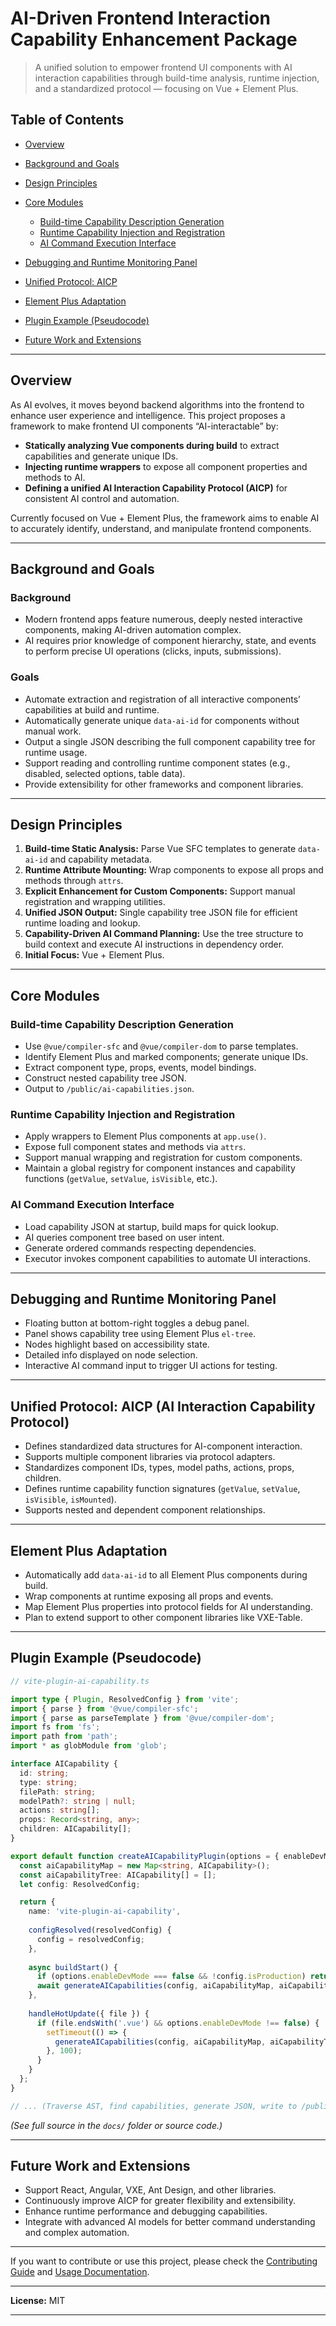 
# AI-Driven Frontend Interaction Capability Enhancement Package

> A unified solution to empower frontend UI components with AI interaction capabilities through build-time analysis, runtime injection, and a standardized protocol — focusing on Vue + Element Plus.



## Table of Contents

* [Overview](#overview)
* [Background and Goals](#background-and-goals)
* [Design Principles](#design-principles)
* [Core Modules](#core-modules)

  * [Build-time Capability Description Generation](#build-time-capability-description-generation)
  * [Runtime Capability Injection and Registration](#runtime-capability-injection-and-registration)
  * [AI Command Execution Interface](#ai-command-execution-interface)
* [Debugging and Runtime Monitoring Panel](#debugging-and-runtime-monitoring-panel)
* [Unified Protocol: AICP](#unified-protocol-aicp)
* [Element Plus Adaptation](#element-plus-adaptation)
* [Plugin Example (Pseudocode)](#plugin-example-pseudocode)
* [Future Work and Extensions](#future-work-and-extensions)

---

## Overview

As AI evolves, it moves beyond backend algorithms into the frontend to enhance user experience and intelligence. This project proposes a framework to make frontend UI components “AI-interactable” by:

* **Statically analyzing Vue components during build** to extract capabilities and generate unique IDs.
* **Injecting runtime wrappers** to expose all component properties and methods to AI.
* **Defining a unified AI Interaction Capability Protocol (AICP)** for consistent AI control and automation.

Currently focused on Vue + Element Plus, the framework aims to enable AI to accurately identify, understand, and manipulate frontend components.

---

## Background and Goals

### Background

* Modern frontend apps feature numerous, deeply nested interactive components, making AI-driven automation complex.
* AI requires prior knowledge of component hierarchy, state, and events to perform precise UI operations (clicks, inputs, submissions).

### Goals

* Automate extraction and registration of all interactive components’ capabilities at build and runtime.
* Automatically generate unique `data-ai-id` for components without manual work.
* Output a single JSON describing the full component capability tree for runtime usage.
* Support reading and controlling runtime component states (e.g., disabled, selected options, table data).
* Provide extensibility for other frameworks and component libraries.

---

## Design Principles

1. **Build-time Static Analysis:** Parse Vue SFC templates to generate `data-ai-id` and capability metadata.
2. **Runtime Attribute Mounting:** Wrap components to expose all props and methods through `attrs`.
3. **Explicit Enhancement for Custom Components:** Support manual registration and wrapping utilities.
4. **Unified JSON Output:** Single capability tree JSON file for efficient runtime loading and lookup.
5. **Capability-Driven AI Command Planning:** Use the tree structure to build context and execute AI instructions in dependency order.
6. **Initial Focus:** Vue + Element Plus.

---

## Core Modules

### Build-time Capability Description Generation

* Use `@vue/compiler-sfc` and `@vue/compiler-dom` to parse templates.
* Identify Element Plus and marked components; generate unique IDs.
* Extract component type, props, events, model bindings.
* Construct nested capability tree JSON.
* Output to `/public/ai-capabilities.json`.

### Runtime Capability Injection and Registration

* Apply wrappers to Element Plus components at `app.use()`.
* Expose full component states and methods via `attrs`.
* Support manual wrapping and registration for custom components.
* Maintain a global registry for component instances and capability functions (`getValue`, `setValue`, `isVisible`, etc.).

### AI Command Execution Interface

* Load capability JSON at startup, build maps for quick lookup.
* AI queries component tree based on user intent.
* Generate ordered commands respecting dependencies.
* Executor invokes component capabilities to automate UI interactions.

---

## Debugging and Runtime Monitoring Panel

* Floating button at bottom-right toggles a debug panel.
* Panel shows capability tree using Element Plus `el-tree`.
* Nodes highlight based on accessibility state.
* Detailed info displayed on node selection.
* Interactive AI command input to trigger UI actions for testing.

---

## Unified Protocol: AICP (AI Interaction Capability Protocol)

* Defines standardized data structures for AI-component interaction.
* Supports multiple component libraries via protocol adapters.
* Standardizes component IDs, types, model paths, actions, props, children.
* Defines runtime capability function signatures (`getValue`, `setValue`, `isVisible`, `isMounted`).
* Supports nested and dependent component relationships.

---

## Element Plus Adaptation

* Automatically add `data-ai-id` to all Element Plus components during build.
* Wrap components at runtime exposing all props and events.
* Map Element Plus properties into protocol fields for AI understanding.
* Plan to extend support to other component libraries like VXE-Table.

---

## Plugin Example (Pseudocode)

```typescript
// vite-plugin-ai-capability.ts

import type { Plugin, ResolvedConfig } from 'vite';
import { parse } from '@vue/compiler-sfc';
import { parse as parseTemplate } from '@vue/compiler-dom';
import fs from 'fs';
import path from 'path';
import * as globModule from 'glob';

interface AICapability {
  id: string;
  type: string;
  filePath: string;
  modelPath?: string | null;
  actions: string[];
  props: Record<string, any>;
  children: AICapability[];
}

export default function createAICapabilityPlugin(options = { enableDevMode: true }): Plugin {
  const aiCapabilityMap = new Map<string, AICapability>();
  const aiCapabilityTree: AICapability[] = [];
  let config: ResolvedConfig;

  return {
    name: 'vite-plugin-ai-capability',
    
    configResolved(resolvedConfig) {
      config = resolvedConfig;
    },
    
    async buildStart() {
      if (options.enableDevMode === false && !config.isProduction) return;
      await generateAICapabilities(config, aiCapabilityMap, aiCapabilityTree);
    },
    
    handleHotUpdate({ file }) {
      if (file.endsWith('.vue') && options.enableDevMode !== false) {
        setTimeout(() => {
          generateAICapabilities(config, aiCapabilityMap, aiCapabilityTree);
        }, 100);
      }
    }
  };
}

// ... (Traverse AST, find capabilities, generate JSON, write to /public) ...
```

*(See full source in the `docs/` folder or source code.)*

---

## Future Work and Extensions

* Support React, Angular, VXE, Ant Design, and other libraries.
* Continuously improve AICP for greater flexibility and extensibility.
* Enhance runtime performance and debugging capabilities.
* Integrate with advanced AI models for better command understanding and complex automation.

---

If you want to contribute or use this project, please check the [Contributing Guide](CONTRIBUTING.md) and [Usage Documentation](docs/USAGE.md).

---

**License:** MIT

---
